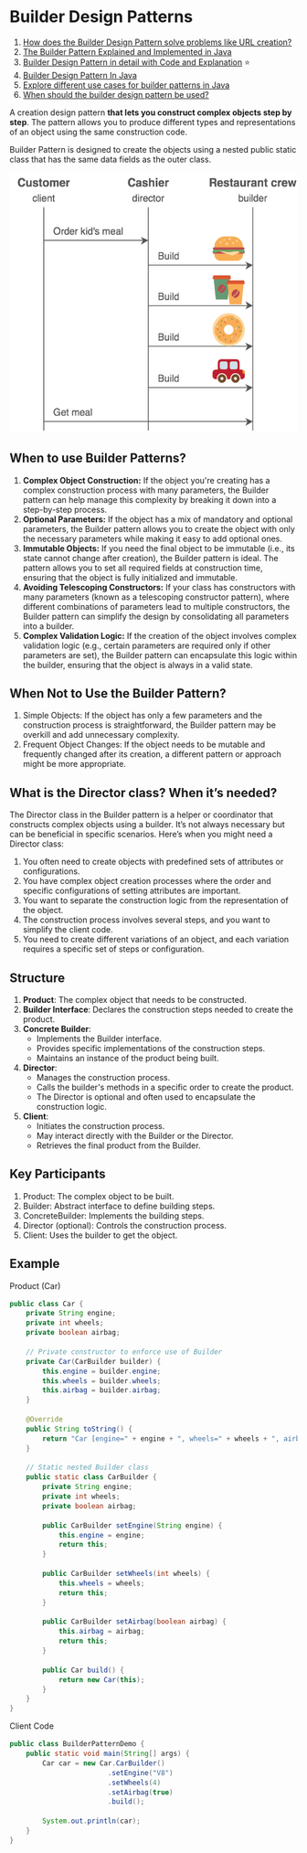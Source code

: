 # Builder Design Patterns

1. [How does the Builder Design Pattern solve problems like URL creation?](https://youtu.be/4ff_KZdvJn8)
2. [The Builder Pattern Explained and Implemented in Java](https://youtu.be/MaY_MDdWkQw)
3. [Builder Design Pattern in detail with Code and Explanation](https://youtu.be/zAByFmRs6No) ⭐️
4. [Builder Design Pattern In Java](https://medium.com/javarevisited/builder-design-pattern-in-java-3b3bfee438d9)
5. [Explore different use cases for builder patterns in Java](https://www.initgrep.com/posts/design-patterns/when-to-use-builder-pattern)
6. [When should the builder design pattern be used?](https://softwareengineering.stackexchange.com/questions/341196/when-should-the-builder-design-pattern-be-used)

A creation design pattern **that lets you construct complex objects step by step**. The pattern allows you to produce different types and representations of an object using the same construction code.

Builder Pattern is designed to create the objects using a nested public static class that has the same data fields as the outer class.

![Builder_pattern_example.png](../../images/Builder_pattern_example.png)

## When to use Builder Patterns?

1. **Complex Object Construction:** If the object you're creating has a complex construction process with many parameters, the Builder pattern can help manage this complexity by breaking it down into a step-by-step process.
2. **Optional Parameters:** If the object has a mix of mandatory and optional parameters, the Builder pattern allows you to create the object with only the necessary parameters while making it easy to add optional ones.
3. **Immutable Objects:** If you need the final object to be immutable (i.e., its state cannot change after creation), the Builder pattern is ideal. The pattern allows you to set all required fields at construction time, ensuring that the object is fully initialized and immutable.
4. **Avoiding Telescoping Constructors:** If your class has constructors with many parameters (known as a telescoping constructor pattern), where different combinations of parameters lead to multiple constructors, the Builder pattern can simplify the design by consolidating all parameters into a builder.
5. **Complex Validation Logic:** If the creation of the object involves complex validation logic (e.g., certain parameters are required only if other parameters are set), the Builder pattern can encapsulate this logic within the builder, ensuring that the object is always in a valid state.

## When Not to Use the Builder Pattern?

1. Simple Objects: If the object has only a few parameters and the construction process is straightforward, the Builder pattern may be overkill and add unnecessary complexity.
2. Frequent Object Changes: If the object needs to be mutable and frequently changed after its creation, a different pattern or approach might be more appropriate.

## What is the Director class? When it’s needed?

The Director class in the Builder pattern is a helper or coordinator that constructs complex objects using a builder. It’s not always necessary but can be beneficial in specific scenarios. Here’s when you might need a Director class:

1.  You often need to create objects with predefined sets of attributes or configurations.
2. You have complex object creation processes where the order and specific configurations of setting attributes are important.
3. You want to separate the construction logic from the representation of the object.
4. The construction process involves several steps, and you want to simplify the client code.
5. You need to create different variations of an object, and each variation requires a specific set of steps or configuration.

## Structure

1. **Product**: The complex object that needs to be constructed.
2. **Builder Interface**: Declares the construction steps needed to create the product.
3. **Concrete Builder**:
    - Implements the Builder interface.
    - Provides specific implementations of the construction steps.
    - Maintains an instance of the product being built.
4. **Director**:
    - Manages the construction process.
    - Calls the builder's methods in a specific order to create the product.
    - The Director is optional and often used to encapsulate the construction logic.
5. **Client**:
    - Initiates the construction process.
    - May interact directly with the Builder or the Director.
    - Retrieves the final product from the Builder.

## Key Participants
1. Product: The complex object to be built.
2. Builder: Abstract interface to define building steps.
3. ConcreteBuilder: Implements the building steps.
4. Director (optional): Controls the construction process.
5. Client: Uses the builder to get the object.

## Example

Product (Car)
```java
public class Car {
    private String engine;
    private int wheels;
    private boolean airbag;

    // Private constructor to enforce use of Builder
    private Car(CarBuilder builder) {
        this.engine = builder.engine;
        this.wheels = builder.wheels;
        this.airbag = builder.airbag;
    }

    @Override
    public String toString() {
        return "Car [engine=" + engine + ", wheels=" + wheels + ", airbag=" + airbag + "]";
    }

    // Static nested Builder class
    public static class CarBuilder {
        private String engine;
        private int wheels;
        private boolean airbag;

        public CarBuilder setEngine(String engine) {
            this.engine = engine;
            return this;
        }

        public CarBuilder setWheels(int wheels) {
            this.wheels = wheels;
            return this;
        }

        public CarBuilder setAirbag(boolean airbag) {
            this.airbag = airbag;
            return this;
        }

        public Car build() {
            return new Car(this);
        }
    }
}
```
Client Code
```java
public class BuilderPatternDemo {
    public static void main(String[] args) {
        Car car = new Car.CarBuilder()
                        .setEngine("V8")
                        .setWheels(4)
                        .setAirbag(true)
                        .build();

        System.out.println(car);
    }
}
```
